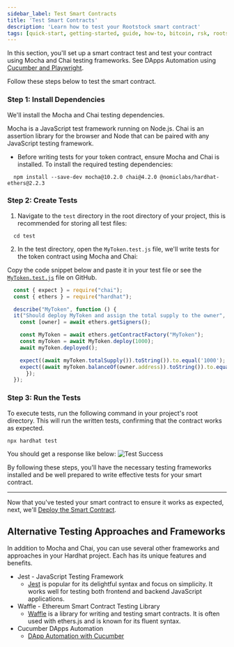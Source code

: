 ```yaml
---
sidebar_label: Test Smart Contracts
title: 'Test Smart Contracts'
description: 'Learn how to test your Rootstock smart contract'
tags: [quick-start, getting-started, guide, how-to, bitcoin, rsk, rootstock, blockchain]
---
```


In this section, you'll set up a smart contract test and test your contract using Mocha and Chai testing frameworks. See DApps Automation using [Cucumber and Playwright](/guides/starter-kits/dapp-automation-cucumber/).

Follow these steps below to test the smart contract.

### Step 1: Install Dependencies

We'll install the Mocha and Chai testing dependencies.

Mocha is a JavaScript test framework running on Node.js. Chai is an assertion library for the browser and Node that can be paired with any JavaScript testing framework.

- Before writing tests for your token contract, ensure Mocha and Chai is installed. To install the required testing dependencies:

```shell
  npm install --save-dev mocha@10.2.0 chai@4.2.0 @nomiclabs/hardhat-ethers@2.2.3
```

### Step 2: Create Tests

1. Navigate to the `test` directory in the root directory of your project, this is recommended for storing all test files:

```shell
  cd test
```

2. In the test directory, open the `MyToken.test.js` file, we'll write tests for the token contract using Mocha and Chai:

Copy the code snippet below and paste it in your test file or see the [`MyToken.test.js`](https://raw.githubusercontent.com/rsksmart/rootstock-quick-start-guide/feat/complete/test/MyToken.test.js) file on GitHub.
        
```js
  const { expect } = require("chai");
  const { ethers } = require("hardhat");

  describe("MyToken", function () {
  it("Should deploy MyToken and assign the total supply to the owner", async function () {
    const [owner] = await ethers.getSigners();

    const MyToken = await ethers.getContractFactory("MyToken");
    const myToken = await MyToken.deploy(1000);
    await myToken.deployed();

    expect((await myToken.totalSupply()).toString()).to.equal('1000');
    expect((await myToken.balanceOf(owner.address)).toString()).to.equal('1000');
      });
  });
```

### Step 3: Run the Tests

To execute tests, run the following command in your project's root directory. This will run the written tests, confirming that the contract works as expected.

```shell
npx hardhat test
```

You should get a response like below:
![Test Success](/img/guides/quickstart/hardhat/test-success.png)

By following these steps, you'll have the necessary testing frameworks installed and be well prepared to write effective tests for your smart contract.

---
Now that you've tested your smart contract to ensure it works as expected, next, we'll [Deploy the Smart Contract](/guides/quickstart/hardhat/deploy-smart-contract/).

## Alternative Testing Approaches and Frameworks

In addition to Mocha and Chai, you can use several other frameworks and approaches in your Hardhat project. Each has its unique features and benefits.

[](#top "collapsible")
- Jest - JavaScript Testing Framework
  - [Jest](https://jestjs.io/) is popular for its delightful syntax and focus on simplicity. It works well for testing both frontend and backend JavaScript applications.
- Waffle - Ethereum Smart Contract Testing Library
  - [Waffle](https://getwaffle.io/) is a library for writing and testing smart contracts. It is often used with ethers.js and is known for its fluent syntax.
- Cucumber DApps Automation
  - [DApp Automation with Cucumber](/guides/starter-kits/dapp-automation-cucumber/)
